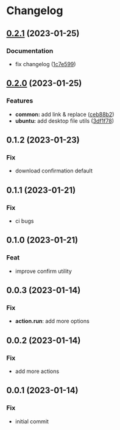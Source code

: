 # Changelog

## [0.2.1](https://github.com/liblaf/ishutils/compare/v0.2.0...v0.2.1) (2023-01-25)

### Documentation

- fix changelog ([1c7e599](https://github.com/liblaf/ishutils/commit/1c7e599642aec83384ca3b7e59421901a70bd18a))

## [0.2.0](https://github.com/liblaf/ishutils/compare/0.1.2...v0.2.0) (2023-01-25)

### Features

- **common:** add link & replace ([ceb88b2](https://github.com/liblaf/ishutils/commit/ceb88b29030b5f90716466f1937d4c8350d35a01))
- **ubuntu:** add desktop file utils ([3df1f78](https://github.com/liblaf/ishutils/commit/3df1f789bb4818291c9ce78b96b4d86d63d2c9d1))

## 0.1.2 (2023-01-23)

### Fix

- download confirmation default

## 0.1.1 (2023-01-21)

### Fix

- ci bugs

## 0.1.0 (2023-01-21)

### Feat

- improve confirm utility

## 0.0.3 (2023-01-14)

### Fix

- **action.run**: add more options

## 0.0.2 (2023-01-14)

### Fix

- add more actions

## 0.0.1 (2023-01-14)

### Fix

- initial commit
